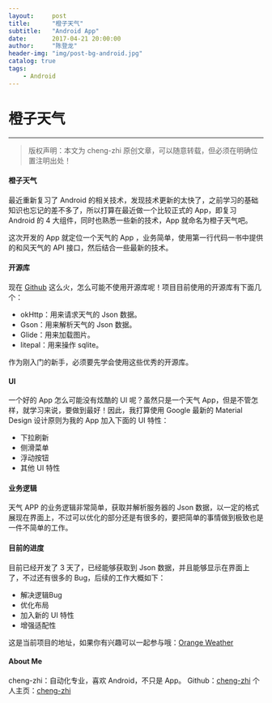 ```yaml
---
layout:     post
title:      "橙子天气"
subtitle:   "Android App"
date:       2017-04-21 20:00:00
author:     "陈登龙"
header-img: "img/post-bg-android.jpg"
catalog: true
tags:
    - Android
---
```


# 橙子天气 
***
> 版权声明：本文为 cheng-zhi 原创文章，可以随意转载，但必须在明确位置注明出处！

#### 橙子天气 
最近重新复习了 Android 的相关技术，发现技术更新的太快了，之前学习的基础知识也忘记的差不多了，所以打算在最近做一个比较正式的 App，即复习 Android 的 4 大组件，同时也熟悉一些新的技术，App 就命名为橙子天气吧。

这次开发的 App 就定位一个天气的 App ，业务简单，使用第一行代码一书中提供的和风天气的 API 接口，然后结合一些最新的技术。

#### 开源库
现在 [Github](https://github.com/) 这么火，怎么可能不使用开源库呢！项目目前使用的开源库有下面几个：
* okHttp：用来请求天气的 Json 数据。
* Gson：用来解析天气的 Json 数据。
* Glide：用来加载图片。
* litepal：用来操作 sqlite。

作为刚入门的新手，必须要先学会使用这些优秀的开源库。

#### UI
一个好的 App 怎么可能没有炫酷的 UI 呢？虽然只是一个天气 App，但是不管怎样，就学习来说，要做到最好！因此，我打算使用 Google 最新的 Material Design 设计原则为我的 App 加入下面的 UI 特性：
* 下拉刷新
* 侧滑菜单
* 浮动按钮
* 其他 UI 特性

#### 业务逻辑
天气 APP 的业务逻辑非常简单，获取并解析服务器的 Json 数据，以一定的格式展现在界面上，不过可以优化的部分还是有很多的，要把简单的事情做到极致也是一件不简单的工作。

#### 目前的进度
目前已经开发了 3 天了，已经能够获取到 Json 数据，并且能够显示在界面上了，不过还有很多的 Bug，后续的工作大概如下：
* 解决逻辑Bug
* 优化布局
* 加入新的 UI 特性
* 增强适配性

这是当前项目的地址，如果你有兴趣可以一起参与哦：[Orange Weather](https://github.com/cheng-zhi/OrangeWeather)


#### About Me
cheng-zhi：自动化专业，喜欢 Android，不只是 App。
Github：[cheng-zhi](https://github.com/cheng-zhi)
个人主页：[cheng-zhi](https://cheng-zhi.github.io/)
